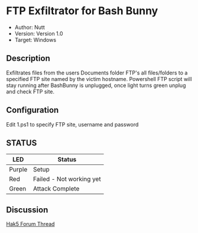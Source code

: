 # FTP Exfiltrator for Bash Bunny

* Author: Nutt
* Version: Version 1.0
* Target: Windows

## Description

Exfiltrates files from the users Documents folder
FTP's all files/folders to a specified FTP site named by the victim hostname.
Powershell FTP script will stay running after BashBunny is unplugged, once light turns green unplug and check FTP site.

## Configuration

Edit 1.ps1 to specify FTP site, username and password

## STATUS

| LED                | Status                                       |
| ------------------ | -------------------------------------------- |
| Purple			 | Setup								        |
| Red                | Failed - Not working yet                     |
| Green              | Attack Complete                              |

## Discussion
[Hak5 Forum Thread](https://forums.hak5.org/index.php?/topic/40492-payload-ftp-exfiltrator/ "Hak5 Forum Thread")
